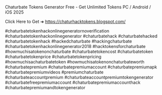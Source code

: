 Chaturbate Tokens Generator Free  -  Get Unlimited Tokens PC / Android / iOS 2025

Click Here to Get ➜ 	https://chaturhacktokens.blogspot.com/


#chaturbatetokenhackonlinegeneratornoverification #chaturbatetokenhackonlinegenerator #chaturbatehack #chaturbatehacked #chaturbatetokenhack #hackedchaturbate #hackingchaturbate #chaturbatetokenhackonlinegenerator2018 #hacktokensforchaturbate #howmuchisatokenonchaturbate #chaturbatetokencost #chaturbatetoken #chaturbatetokenprice #chaturbatetokenpricing #howmuchisachaturbatetoken #howmuchisatokenonchaturbateworth #chaturbatepremium #chaturbatepremiumaccount #chaturbatepremiumapk #chaturbatepremiumvideos #premiumchaturbate #chaturbateaccountpremium #chaturbateaccountpremiumtokengenerator #chaturbatefreepremiumaccount #chaturbatepremiumaccounthack #chaturbatepremiumandtokengenerator 
